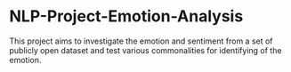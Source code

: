 # NLP-Project-Emotion-Analysis
This project aims to investigate the emotion and sentiment from a set of publicly open dataset and test various commonalities for identifying of the emotion.
